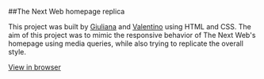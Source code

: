 ##The Next Web homepage replica

This project was built by [Giuliana](https://github.com/gferrarocamus) and [Valentino](https://github.com/1ba1) using HTML and CSS. The aim of this project was to mimic the responsive behavior of The Next Web's homepage using media queries, while also trying to replicate the overall style.

[View in browser](https://gferrarocamus.github.io/building-with-responsive-design/)
